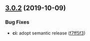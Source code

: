 ## [3.0.2](https://github.com/neovici/cosmoz-dialog/compare/v3.0.1...v3.0.2) (2019-10-09)


### Bug Fixes

* **ci:** adopt semantic release ([f7ff5f3](https://github.com/neovici/cosmoz-dialog/commit/f7ff5f3cecc314ea79ba6bdf736864eb287f126a))
